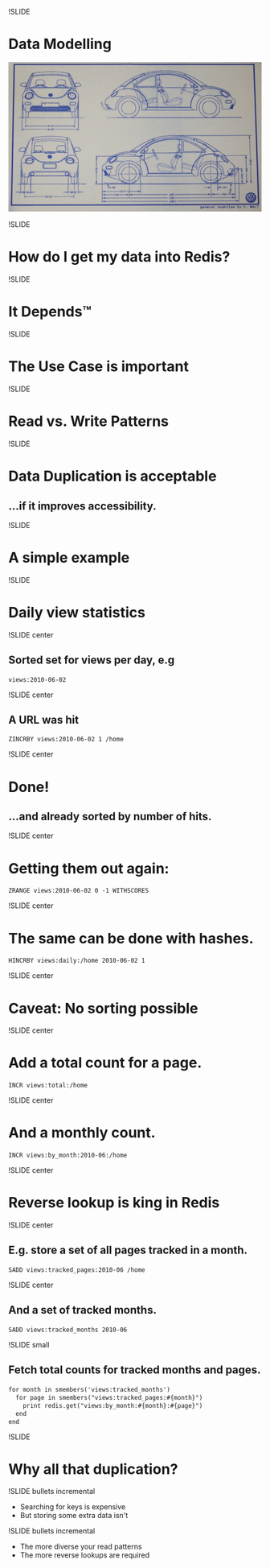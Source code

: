 !SLIDE

# Data Modelling #

<a href="http://www.flickr.com/photos/define23/2289185755/"><img src="blueprint.jpg" alt="Blueprint"/></a>

!SLIDE

# How do I get my data into Redis? #

!SLIDE

# It Depends™ #

!SLIDE

# The Use Case is important #

!SLIDE

# Read vs. Write Patterns #

!SLIDE

# Data Duplication is acceptable #
## ...if it improves accessibility. ##

!SLIDE

# A simple example #

!SLIDE

# Daily view statistics #

!SLIDE center

## Sorted set for views per day, e.g #

    views:2010-06-02

!SLIDE center

## A URL was hit ##

    ZINCRBY views:2010-06-02 1 /home

!SLIDE center

# Done! #
## ...and already sorted by number of hits. ##

!SLIDE center

# Getting them out again: #

    ZRANGE views:2010-06-02 0 -1 WITHSCORES

!SLIDE center

# The same can be done with hashes. #

    HINCRBY views:daily:/home 2010-06-02 1

!SLIDE center

# Caveat: No sorting possible #

!SLIDE center

# Add a total count for a page. #

    INCR views:total:/home

!SLIDE center

# And a monthly count. #

    INCR views:by_month:2010-06:/home

!SLIDE center

# Reverse lookup is king in Redis #

!SLIDE center

## E.g. store a set of all pages tracked in a month. ##

    SADD views:tracked_pages:2010-06 /home

!SLIDE center

## And a set of tracked months. ##

    SADD views:tracked_months 2010-06

!SLIDE small

## Fetch total counts for tracked months and pages. ##

    for month in smembers('views:tracked_months')
      for page in smembers("views:tracked_pages:#{month}")
        print redis.get("views:by_month:#{month}:#{page}")
      end
    end

!SLIDE

# Why all that duplication? #

!SLIDE bullets incremental

* Searching for keys is expensive
* But storing some extra data isn't

!SLIDE bullets incremental

* The more diverse your read patterns
* The more reverse lookups are required
